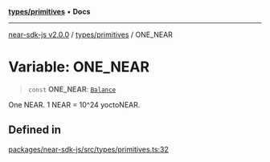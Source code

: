 [**types/primitives**](../README.md) • **Docs**

***

[near-sdk-js v2.0.0](../../../packages.md) / [types/primitives](../README.md) / ONE\_NEAR

# Variable: ONE\_NEAR

> `const` **ONE\_NEAR**: [`Balance`](../type-aliases/Balance.md)

One NEAR. 1 NEAR = 10^24 yoctoNEAR.

## Defined in

[packages/near-sdk-js/src/types/primitives.ts:32](https://github.com/dim-daskalov/near-sdk-js/blob/7e00e38bf9adddbe759a3d4d474ca9731ec4052b/packages/near-sdk-js/src/types/primitives.ts#L32)
